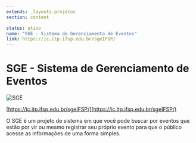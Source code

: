 ```yaml
---
extends: _layouts.projetos
section: content

status: ativo
name: "SGE - Sistema de Gerenciamento de Eventos"
link: https://ic.itp.ifsp.edu.br/sgeIFSP/
---
```

# SGE - Sistema de Gerenciamento de Eventos

![SGE](./assets/images/logo_sge_dark.png)

[https://ic.itp.ifsp.edu.br/sgeIFSP/](https://ic.itp.ifsp.edu.br/sgeIFSP/)

O SGE é um projeto de sistema em que você pode buscar por eventos que estão por vir ou mesmo registrar seu próprio evento para que o público acesse as informações de uma forma simples.